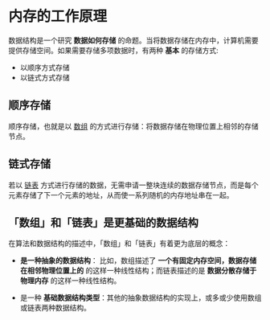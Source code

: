 # 内存的工作原理

数据结构是一个研究 **数据如何存储** 的命题。当将数据存储在内存中，计算机需要提供存储空间。如果需要存储多项数据时，有两种 **基本** 的存储方式:

+ 以顺序方式存储
+ 以链式方式存储

## 顺序存储

顺序存储，也就是以 [数组](https://en.wikipedia.org/wiki/Array_data_structure) 的方式进行存储：将数据存储在物理位置上相邻的存储节点。

## 链式存储

若以 [链表](https://en.wikipedia.org/wiki/Linked_list#:~:text=In%20computer%20science%2C%20a%20linked,which%20together%20represent%20a%20sequence) 方式进行存储的数据，无需申请一整块连续的数据存储节点，而是每个元素存储了下一个元素的地址，从而使一系列随机的内存地址串在一起。

## 「数组」和「链表」是更基础的数据结构

在算法和数据结构的描述中，「数组」和「链表」有着更为底层的概念：

+ **是一种抽象的数据结构**：
比如，数组描述了 **一个有固定内存空间，数据存储在相邻物理位置上的** 的这样一种线性结构；而链表描述的是 **数据分散存储于物理内存** 的这样一种线性结构。

+ 是一种 **基础数据结构类型**：其他的抽象数据结构的实现上，或多或少使用数组或链表两种数据结构。

